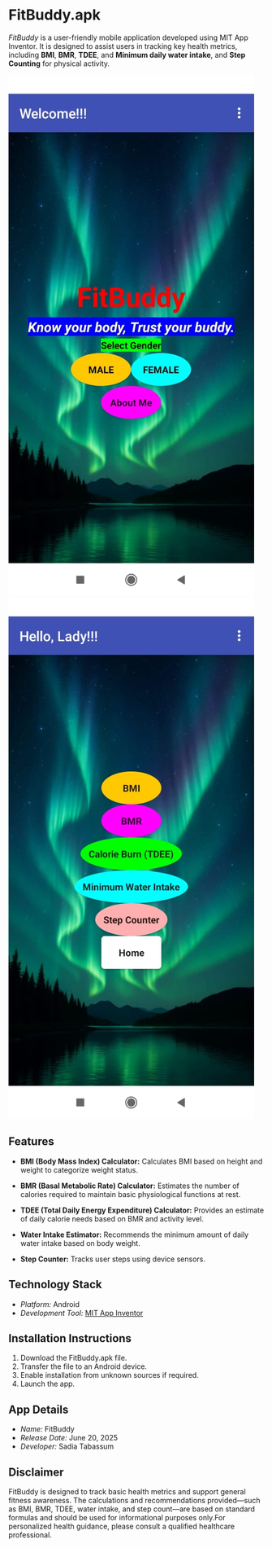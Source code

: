# FitBuddy.apk

*FitBuddy* is a user-friendly mobile application developed using MIT App Inventor. It is designed to assist users in tracking key health metrics, including **BMI**, **BMR**, **TDEE**, and **Minimum daily water intake**, and **Step Counting** for physical activity.

![image alt](https://github.com/SadiaPikachu/FitBuddy-App/blob/de98f716360ce7ed2ca922c27f2e266e11827b4c/image1.jpg) ![image alt](https://github.com/SadiaPikachu/FitBuddy-App/blob/de98f716360ce7ed2ca922c27f2e266e11827b4c/image2.jpg)
##  Features

* **BMI (Body Mass Index) Calculator:**
  Calculates BMI based on height and weight to categorize weight status.

* **BMR (Basal Metabolic Rate) Calculator:**
  Estimates the number of calories required to maintain basic physiological functions at rest.

* **TDEE (Total Daily Energy Expenditure) Calculator:**
  Provides an estimate of daily calorie needs based on BMR and activity level.

* **Water Intake Estimator:**
  Recommends the minimum amount of daily water intake based on body weight.

* **Step Counter:**
  Tracks user steps using device sensors.
  

## Technology Stack

* *Platform:* Android
* *Development Tool:* [MIT App Inventor](https://appinventor.mit.edu)


## Installation Instructions

1. Download the FitBuddy.apk file.
2. Transfer the file to an Android device.
3. Enable installation from unknown sources if required.
4. Launch the app.



## App Details

* *Name:* FitBuddy
* *Release Date:* June 20, 2025
* *Developer:* Sadia Tabassum





##  Disclaimer
FitBuddy is designed to track basic health metrics and support general fitness awareness. The calculations and recommendations provided—such as BMI, BMR, TDEE, water intake, and step count—are based on standard formulas and should be used for informational purposes only.For personalized health guidance, please consult a qualified healthcare professional. 
